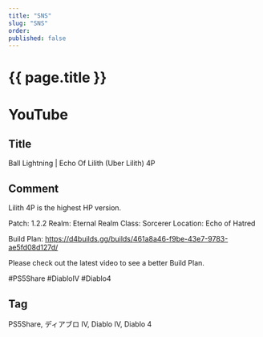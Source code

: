 ```yaml
---
title: "SNS"
slug: "SNS"
order: 
published: false
---
```


# {{ page.title }}

# YouTube

## Title
Ball Lightning | Echo Of Lilith (Uber Lilith) 4P

## Comment
Lilith 4P is the highest HP version.

Patch: 1.2.2
Realm: Eternal Realm
Class: Sorcerer
Location: Echo of Hatred

Build Plan: https://d4builds.gg/builds/461a8a46-f9be-43e7-9783-ae5fd08d127d/

Please check out the latest video to see a better Build Plan.

#PS5Share #DiabloIV #Diablo4

## Tag
PS5Share, ディアブロ IV, Diablo IV, Diablo 4
